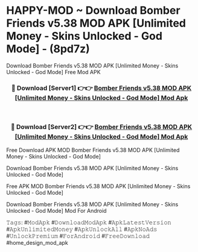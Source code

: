 # HAPPY-MOD ~ Download Bomber Friends v5.38 MOD APK [Unlimited Money - Skins Unlocked - God Mode] - (8pd7z)
Download Bomber Friends v5.38 MOD APK [Unlimited Money - Skins Unlocked - God Mode] Free Mod APK

<div align="center">
<h3>🔴 Download [Server1] 👉👉 <a href="https://apk-comot.site?title=Bomber_Friends_v5.38_MOD_APK_[Unlimited_Money_-_Skins_Unlocked_-_God_Mode]">Bomber Friends v5.38 MOD APK [Unlimited Money - Skins Unlocked - God Mode] Mod Apk</a></h3><br>

<h3>🔴 Download [Server2] 👉👉 <a href="https://apk-comot.site?title=Bomber_Friends_v5.38_MOD_APK_[Unlimited_Money_-_Skins_Unlocked_-_God_Mode]">Bomber Friends v5.38 MOD APK [Unlimited Money - Skins Unlocked - God Mode] Mod Apk</a></h3>
</div>


Free Download APK MOD Bomber Friends v5.38 MOD APK [Unlimited Money - Skins Unlocked - God Mode]

Download Bomber Friends v5.38 MOD APK [Unlimited Money - Skins Unlocked - God Mode] 

Free APK MOD Bomber Friends v5.38 MOD APK [Unlimited Money - Skins Unlocked - God Mode] 

Download Bomber Friends v5.38 MOD APK [Unlimited Money - Skins Unlocked - God Mode] Mod For Android

𝚃𝚊𝚐𝚜: #𝙼𝚘𝚍𝙰𝚙𝚔 #𝙳𝚘𝚠𝚗𝚕𝚘𝚊𝚍𝙼𝚘𝚍𝙰𝚙𝚔 #𝙰𝚙𝚔𝙻𝚊𝚝𝚎𝚜𝚝𝚅𝚎𝚛𝚜𝚒𝚘𝚗 #𝙰𝚙𝚔𝚄𝚗𝚕𝚒𝚖𝚒𝚝𝚎𝚍𝙼𝚘𝚗𝚎𝚢 #𝙰𝚙𝚔𝚄𝚗𝚕𝚘𝚌𝚔𝙰𝚕𝚕 #𝙰𝚙𝚔𝙽𝚘𝙰𝚍𝚜 #𝚄𝚗𝚕𝚘𝚌𝚔𝙿𝚛𝚎𝚖𝚒𝚞𝚖 #𝙵𝚘𝚛𝙰𝚗𝚍𝚛𝚘𝚒𝚍 #𝙵𝚛𝚎𝚎𝙳𝚘𝚠𝚗𝚕𝚘𝚊𝚍 #home_design_mod_apk